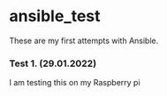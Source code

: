 # ansible_test
These are my first attempts with Ansible.
### Test 1. (29.01.2022)
I am testing this on my Raspberry pi
